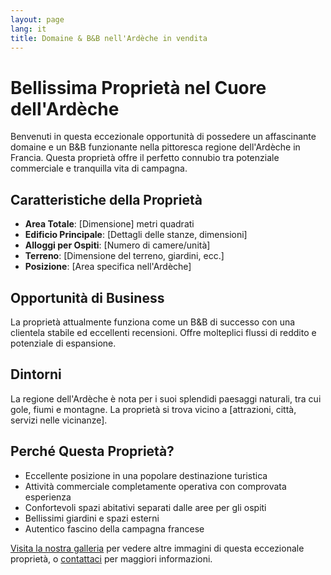 ```yaml
---
layout: page
lang: it
title: Domaine & B&B nell'Ardèche in vendita
---
```


# Bellissima Proprietà nel Cuore dell'Ardèche

Benvenuti in questa eccezionale opportunità di possedere un affascinante domaine e un B&B funzionante nella pittoresca regione dell'Ardèche in Francia. Questa proprietà offre il perfetto connubio tra potenziale commerciale e tranquilla vita di campagna.

## Caratteristiche della Proprietà

- **Area Totale**: [Dimensione] metri quadrati
- **Edificio Principale**: [Dettagli delle stanze, dimensioni]
- **Alloggi per Ospiti**: [Numero di camere/unità]
- **Terreno**: [Dimensione del terreno, giardini, ecc.]
- **Posizione**: [Area specifica nell'Ardèche]

## Opportunità di Business

La proprietà attualmente funziona come un B&B di successo con una clientela stabile ed eccellenti recensioni. Offre molteplici flussi di reddito e potenziale di espansione.

## Dintorni

La regione dell'Ardèche è nota per i suoi splendidi paesaggi naturali, tra cui gole, fiumi e montagne. La proprietà si trova vicino a [attrazioni, città, servizi nelle vicinanze].

## Perché Questa Proprietà?

- Eccellente posizione in una popolare destinazione turistica
- Attività commerciale completamente operativa con comprovata esperienza
- Confortevoli spazi abitativi separati dalle aree per gli ospiti
- Bellissimi giardini e spazi esterni
- Autentico fascino della campagna francese

[Visita la nostra galleria](/it/gallery/) per vedere altre immagini di questa eccezionale proprietà, o [contattaci](/it/contact/) per maggiori informazioni.